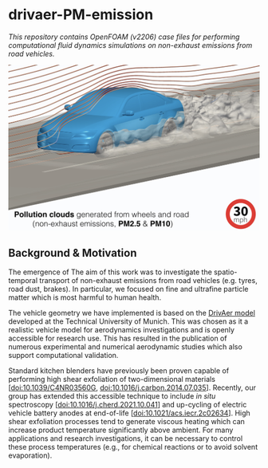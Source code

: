 # drivaer-PM-emission

_This repository contains OpenFOAM (v2206) case files for performing computational fluid dynamics simulations on non-exhaust emissions from road vehicles._

![snapshot](./Images/video-snapshot.png)

## Background & Motivation

The emergence of The aim of this work was to investigate the spatio-temporal transport of non-exhaust emissions from road vehicles (e.g. tyres, road dust, brakes). In particular, we focused on fine and ultrafine particle matter which is most harmful to human health.

The vehicle geometry we have implemented is based on the [DrivAer model](https://www.epc.ed.tum.de/en/aer/research-groups/automotive/drivaer/) developed at the Technical University of Munich. This was chosen as it a realistic vehicle model for aerodynamics investigations and is openly accessible for research use. This has resulted in the publication of numerous experimental and numerical aerodynamic studies which also support computational validation. 

Standard kitchen blenders have previously been proven capable of performing high shear exfoliation of two-dimensional materials [[doi:10.1039/C4NR03560G](https://doi.org/10.1039/C4NR03560G), [doi:10.1016/j.carbon.2014.07.035](https://doi.org/10.1016/j.carbon.2014.07.035)]. Recently, our group has extended this accessible technique to include _in situ_ spectroscopy [[doi:10.1016/j.cherd.2021.10.041](https://doi.org/10.1016/j.cherd.2021.10.041)] and up-cycling of electric vehicle battery anodes at end-of-life [[doi:10.1021/acs.iecr.2c02634](https://doi.org/10.1021/acs.iecr.2c02634)]. High shear exfoliation processes tend to generate viscous heating which can increase product temperature significantly above ambient. For many applications and research investigations, it can be necessary to control these process temperatures (e.g., for chemical reactions or to avoid solvent evaporation).   

